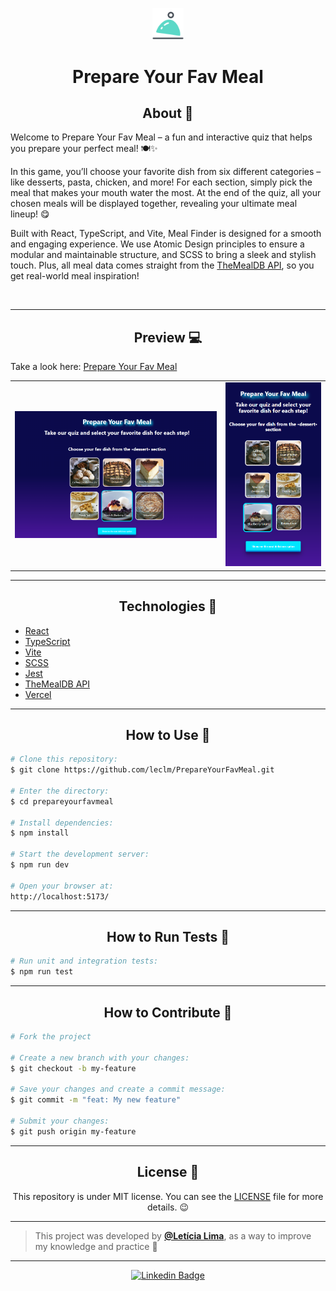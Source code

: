 <p align="center">
   <img src="./public/meal.png" width="10%" alt="Project Logo"/>
</p>

<h1 align="center">Prepare Your Fav Meal</h1>

<h2 align="center">About 📖</h2>

<p align="left">
  Welcome to Prepare Your Fav Meal – a fun and interactive quiz that helps you prepare your perfect meal! 🍽️✨
</p>

<p align="left">
  In this game, you’ll choose your favorite dish from six different categories – like desserts, pasta, chicken, and more! For each section, simply pick the meal that makes your mouth water the most. At the end of the quiz, all your chosen meals will be displayed together, revealing your ultimate meal lineup! 😋
</p>

<p align="left">
  Built with React, TypeScript, and Vite, Meal Finder is designed for a smooth and engaging experience. We use Atomic Design principles to ensure a modular and maintainable structure, and SCSS to bring a sleek and stylish touch. Plus, all meal data comes straight from the <a href="https://www.themealdb.com/api.php?ref=apilist.fun">TheMealDB API</a>, so you get real-world meal inspiration!
</p>
<br>

---

<h2 align="center">Preview 💻</h2>

Take a look here: [Prepare Your Fav Meal](https://prepare-your-fav-meal.vercel.app/)

<p align="center">
  <table>
    <tr>
      <td>
        <img src="public/desktop.png" width="100%" alt="Prepare Your Fav Meal Demo Desktop"/>
      </td>
      <td>
        <img src="public/mobile.png" width="100%" alt="Prepare Your Fav Meal Demo Mobile"/>
      </td>
    </tr>
  </table>
</p>

---

<h2 align="center">Technologies 🚀</h2>

- [React](https://react.dev/)
- [TypeScript](https://www.typescriptlang.org/)
- [Vite](https://vitejs.dev/)
- [SCSS](https://sass-lang.com/)
- [Jest](https://jestjs.io/)
- [TheMealDB API](https://www.themealdb.com/api.php?ref=apilist.fun)
- [Vercel](https://vercel.com/)

---

<h2 align="center">How to Use 🤔</h2>

```bash
# Clone this repository:
$ git clone https://github.com/leclm/PrepareYourFavMeal.git

# Enter the directory:
$ cd prepareyourfavmeal

# Install dependencies:
$ npm install

# Start the development server:
$ npm run dev

# Open your browser at:
http://localhost:5173/
```

---

<h2 align="center">How to Run Tests 🧪</h2>

```bash
# Run unit and integration tests:
$ npm run test
```

---

<h2 align="center">How to Contribute 💪</h2>

```bash
# Fork the project

# Create a new branch with your changes:
$ git checkout -b my-feature

# Save your changes and create a commit message:
$ git commit -m "feat: My new feature"

# Submit your changes:
$ git push origin my-feature
```

---

<h2 align="center">License 📝</h2>

<p align="center">
   This repository is under MIT license. You can see the <a href="https://github.com/yourusername/mealfinder/blob/main/LICENSE">LICENSE</a> file for more details. 😉
</p>

---

>This project was developed by **[@Letícia Lima](https://www.linkedin.com/in/leticiachagaslima/)**, as a way to improve my knowledge and practice 💜

---

<div align="center">

[![Linkedin Badge](https://img.shields.io/badge/-Let%C3%ADcia%20Lima-292929?style=flat-square&logo=Linkedin&logoColor=white&link=https://www.linkedin.com/in/leticiachagaslima/)](https://www.linkedin.com/in/leticiachagaslima/)

</div>